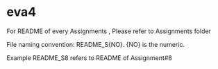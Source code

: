 # eva4

For README of every Assignments , Please refer to Assignments folder

File naming convention: README_S{NO}. {NO} is the numeric.

Example README_S8 refers to README of Assignment#8